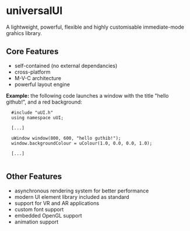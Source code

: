 <h1>universalUI</h1>

A lightweight, powerful, flexible and highly customisable immediate-mode grahics library.

<h2>Core Features</h2>

- self-contained (no external dependancies)
- cross-platform
- M-V-C architecture
- powerful layout engine

**Example:** the following code launches a window with the title "hello github!", and a red background:

~~~
  #include "uUI.h"
  using namespace uUI;
  
  [...]
  
  uWindow window(800, 600, "hello guthib!");
  window.backgroundColour = uColour(1.0, 0.0, 0.0, 1.0);
  
  [...]
  
~~~

<h2>Other Features</h2>

- asynchronous rendering system for better performance
- modern UI element library included as standard
- support for VR and AR applications
- custom font support
- embedded OpenGL support
- animation support

